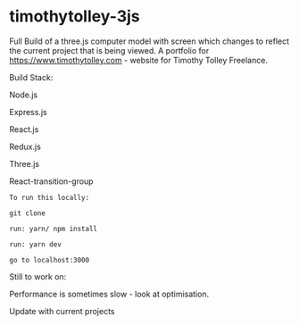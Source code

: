 # timothytolley-3js

Full Build of a three.js computer model with screen which changes to reflect the current project that is being viewed. A portfolio for https://www.timothytolley.com - website for Timothy Tolley Freelance. 

Build Stack:

Node.js

Express.js

React.js

Redux.js

Three.js

React-transition-group

    To run this locally: 

    git clone

    run: yarn/ npm install

    run: yarn dev 

    go to localhost:3000


Still to work on: 

Performance is sometimes slow - look at optimisation.

Update with current projects

